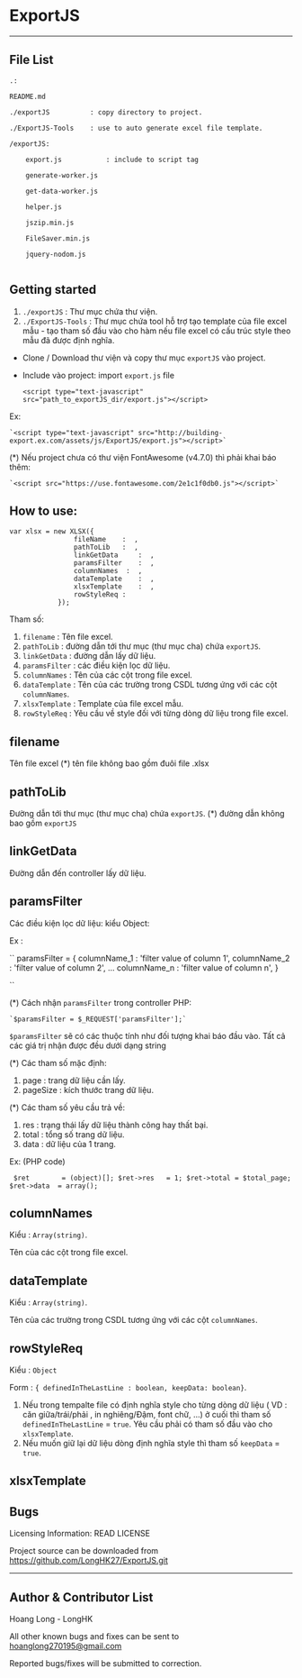 # ExportJS
----------
File List
---------
```
.:

README.md

./exportJS          : copy directory to project.

./ExportJS-Tools    : use to auto generate excel file template.

```
```
/exportJS:

    export.js           : include to script tag

    generate-worker.js

    get-data-worker.js

    helper.js

    jszip.min.js

    FileSaver.min.js

    jquery-nodom.js
    
```

Getting started
---------------
1. `./exportJS`         : Thư mục chứa thư viện.
2. `./ExportJS-Tools`   : Thư mục chứa tool hỗ trợ tạo template của file excel mẫu - tạo tham số đầu vào cho hàm nếu file excel có cấu trúc style theo mẫu đã được định nghĩa.

+ Clone / Download thư viện và copy thư mục `exportJS` vào project.

+ Include vào project: import `export.js` file

    `<script type="text-javascript" src="path_to_exportJS_dir/export.js"></script>`
    
Ex:
    
    `<script type="text-javascript" src="http://building-export.ex.com/assets/js/ExportJS/export.js"></script>`
    
(*) Nếu project chưa có thư viện FontAwesome (v4.7.0) thì phải khai báo thêm:

    `<script src="https://use.fontawesome.com/2e1c1f0db0.js"></script>`
    
How to use:
--------------------------------------------------------------------------------------
````
var xlsx = new XLSX({
    			fileName	:  ,
    			pathToLib	:  ,
    			linkGetData 	:  ,
    			paramsFilter 	:  ,
    			columnNames	 :  ,
    			dataTemplate 	:  ,
    			xlsxTemplate	:  ,
    			rowStyleReq	:
    		});
````
Tham số:
1. `filename` : Tên file excel.
2. `pathToLib` : đường dẫn tới thư mục (thư mục cha) chứa `exportJS`.
3. `linkGetData` : đường dẫn lấy dữ liệu.
4. `paramsFilter` : các điều kiện lọc dữ liệu.
5. `columnNames` : Tên của các cột trong file excel.
6. `dataTemplate` : Tên của các trường trong CSDL tương ứng với các cột `columnNames`.
7. `xlsxTemplate` : Template của file excel mẫu.
8. `rowStyleReq` : Yêu cầu về style đối với từng dòng dữ liệu trong file excel.


filename
-------------
Tên file excel (*) tên file không bao gồm đuôi file .xlsx

pathToLib
--------------
Đường dẫn tới thư mục (thư mục cha) chứa `exportJS`. (*) đường dẫn không bao gồm `exportJS`

linkGetData
----------------
Đường dẫn đến controller lấy dữ liệu.

paramsFilter
-------------
Các điều kiện lọc dữ liệu: kiểu Object:

Ex :

``
paramsFilter = {
    columnName_1 : 'filter value of column 1',
    columnName_2 : 'filter value of column 2',
    ...
    columnName_n : 'filter value of column n',
}

``

(*) Cách nhận `paramsFilter` trong controller PHP:

    `$paramsFilter = $_REQUEST['paramsFilter'];`
    
`$paramsFilter` sẽ có các thuộc tính như đối tượng khai báo đầu vào. Tất cả các giá trị nhận được đều dưới dạng string

(*) Các tham số mặc định:
 1. page : trang dữ liệu cần lấy.
 2. pageSize : kích thước trang dữ liệu.
 
 (*) Các tham số yêu cầu trả về:
 1. res : trạng thái lấy dữ liệu thành công hay thất bại.
 2. total : tổng số trang dữ liệu.
 3. data : dữ liệu của 1 trang.
 
 Ex: (PHP code)
 
 `` 
            $ret        = (object)[];
            $ret->res   = 1;
            $ret->total = $total_page;
            $ret->data  = array();
 ``

columnNames
--------------
Kiểu : `Array(string)`.

Tên của các cột trong file excel.

dataTemplate
-------------
Kiểu : `Array(string)`.

Tên của các trường trong CSDL tương ứng với các cột `columnNames`.

rowStyleReq
------------

Kiểu : `Object`

Form : `{ definedInTheLastLine : boolean, keepData: boolean}`.

1. Nếu trong tempalte file có định nghĩa style cho từng dòng dữ liệu ( VD : căn giữa/trái/phải , in nghiêng/Đậm, font chữ, ...) ở cuối thì tham số `definedInTheLastLine` = `true`. Yêu cầu phải có tham số đầu vào cho `xlsxTemplate`.
2. Nếu muốn giữ lại dữ liệu dòng định nghĩa style thì tham số `keepData` = `true`.

xlsxTemplate
-------------


Bugs
---

Licensing Information: READ LICENSE

Project source can be downloaded from https://github.com/LongHK27/ExportJS.git

-----------
Author & Contributor List
-----------
Hoang Long - LongHK

All other known bugs and fixes can be sent to hoanglong270195@gmail.com

Reported bugs/fixes will be submitted to correction.
